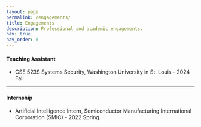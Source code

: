 ```yaml
---
layout: page
permalink: /engagements/
title: Engagements
description: Professional and academic engagements.
nav: true
nav_order: 6
---
```


<!-- For now, this page is assumed to be a static description of your courses. You can convert it to a collection similar to `_projects/` so that you can have a dedicated page for each course.

Organize your courses by years, topics, or universities, however you like! -->

#### Teaching Assistant

- CSE 523S Systems Security, Washington University in St. Louis - 2024 Fall

---

#### Internship

- Artificial Intelligence Intern, Semiconductor Manufacturing International Corporation (SMIC) - 2022 Spring
